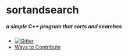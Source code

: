 # sortandsearch
##### a simple C++ program that sorts and searches

- [![Gitter](http://img.shields.io/:chat-on_gitter-33CC99.svg)](https://gitter.im/olzaragoza/sortandsearch "Join the discussion")
- [Ways to Contribute](https://github.com/olzaragoza/sortandsearch/blob/master/CONTRIBUTING.md)